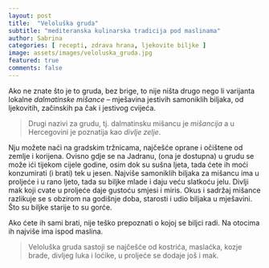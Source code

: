 ```yaml
---
layout: post
title:  "Veloluška gruda"
subtitle: "mediteranska kulinarska tradicija pod maslinama"
author: Sabrina
categories: [ recepti, zdrava hrana, ljekovite biljke ]
image: assets/images/veloluska_gruda.jpg
featured: true
comments: false
---
```


Ako ne znate što je to gruda, bez brige, to nije ništa drugo nego li varijanta lokalne <i>dalmatinske mišance</i> – mješavina jestivih samoniklih biljaka, od ljekovitih, začinskih pa čak i jestivog cvijeća. 
> Drugi nazivi za grudu, tj. dalmatinsku mišancu je <i>mišancija</i> a u Hercegovini je poznatija kao <i>divlje zelje</i>. 

Nju možete naći na gradskim tržnicama, najčešće oprane i očištene od zemlje i korijena. Ovisno gdje se na Jadranu, (ona je dostupna) u grudu se može ići tijekom cijele godine, osim dok su sušna ljeta, tada ćete ih moći konzumirati (i brati) tek u jesen. Najviše samoniklih biljaka za mišancu ima u proljeće i u rano ljeto, tada su biljke mlade i daju veću slatkoću jelu. Divlji mak koji cvate u proljeće daje gustoću smjesi i miris. Okus i sadržaj mišance razlikuje se s obzirom na godišnje doba, starosti i udio biljaka u mješavini. Što su biljke starije to su gorće.

Ako ćete ih sami brati, nije teško prepoznati o kojoj se biljci radi. Na otocima ih najviše ima ispod maslina.
> Veloluška gruda sastoji se najčešće od kostrića, maslaćka, kozje brade, divljeg luka i loćike, u proljeće se dodaje još i mak.


